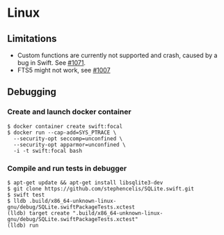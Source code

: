 # Linux

## Limitations

* Custom functions are currently not supported and crash, caused by a bug in Swift.
See [#1071](https://github.com/stephencelis/SQLite.swift/issues/1071).
* FTS5 might not work, see [#1007](https://github.com/stephencelis/SQLite.swift/issues/1007)

## Debugging

### Create and launch docker container

```shell
$ docker container create swift:focal
$ docker run --cap-add=SYS_PTRACE \
  --security-opt seccomp=unconfined \
  --security-opt apparmor=unconfined \
  -i -t swift:focal bash
```

### Compile and run tests in debugger

```shell
$ apt-get update && apt-get install libsqlite3-dev
$ git clone https://github.com/stephencelis/SQLite.swift.git
$ swift test
$ lldb .build/x86_64-unknown-linux-gnu/debug/SQLite.swiftPackageTests.xctest
(lldb) target create ".build/x86_64-unknown-linux-gnu/debug/SQLite.swiftPackageTests.xctest"
(lldb) run
```

